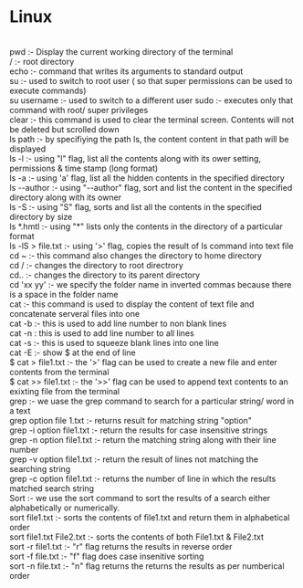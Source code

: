 # Linux
<br>
pwd :- Display the current working directory of the terminal
<br>
/  :- root directory
<br> 
echo :- command that writes its arguments to standard output
<br>
su :- used to switch to root user ( so that super permissions can be used to execute commands)
<br>
su username :- used to switch to a different user
sudo :- executes only that command with root/ super privileges
<br>
clear :- this command is used to clear the terminal screen. Contents will not be deleted but scrolled down
<br>
ls path :- by specifiying the path ls, the content content in that path will be displayed
<br> 
ls -l :- using "l" flag, list all the contents along with its ower setting, permissions & time stamp (long format)
<br>
ls -a :- using 'a' flag, list all the hidden contents in the specified directory
<br>
ls --author :- using "--author" flag, sort and list the content in the specified directory along with its owner
<br>
ls -S :- using "S" flag, sorts and list all the contents in the specified directory by size
<br>
ls *.hmtl :- using "*" lists only the contents in the directory of a particular format
<br>
ls -lS > file.txt :- using '>' flag, copies the result of ls command into text file
<br>
cd ~ :- this command also changes the directory to home directory
<br>
cd / :- changes the directory to root directrory
<br>
cd.. :- changes the directory to its parent directory 
<br>
cd 'xx yy' :- we specify the folder name in inverted commas because there is a space in the folder name
<br>
cat  :- this command is used to display the content of text file and concatenate serveral files into one 
<br>
cat -b :- this is used to add line number to non blank lines
<br>
cat -n : this is used to add line number to all lines 
<br>
cat -s :- this is used to squeeze blank lines into one line 
<br>
cat -E :- show $ at the end of line
<br>
$ cat > file1.txt  :- the '>' flag can be used to create a new file and enter contents from the terminal
<br>
$ cat >> file1.txt   :- the '>>' flag can be used to append text contents to an exixting file from the terminal
<br>
grep :- we uase the grep command to search for a particular string/ word in a text
<br>
grep option file 1.txt :- returns result for matching string "option"
<br>
grep -i option file1.txt :- return the results for case insensitive strings
<br>
grep -n option file1.txt :- return the matching string along with their line number
<br>
grep -v option file1.txt :- return the result of lines not matching the  searching string
<br>
grep -c option file1.txt :- returns the number of line in which the results matched search string
<br>
Sort :- we use the sort command to sort the results of a search either alphabetically or numerically.
<br>
sort file1.txt :- sorts the contents of file1.txt and return them in alphabetical order 
<br>
sort file1.txt File2.txt :- sorts the contents of both File1.txt & File2.txt
<br>
sort  -r file1.txt :- "r" flag returns the results in reverse order
<br>
sort -f file.txt :- "f" flag does case insenitive sorting 
<br>
sort -n file.txt :- "n" flag returns the returns the results as per numberical order








